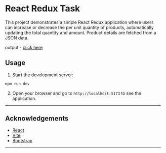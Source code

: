 # React Redux Task


This project demonstrates a simple React Redux application where users can increase or decrease the per unit quantity of products, automatically updating the total quantity and amount. Product details are fetched from a JSON data.

output - [click here](https://pratheek-react-redux.netlify.app/)

## Usage

1. Start the development server:

```bash
npm run dev
```

2. Open your browser and go to `http://localhost:5173` to see the application.

---

## Acknowledgements

- [React](https://reactjs.org/)
- [Vite](https://vitejs.dev)
- [Bootstrap](https://getbootstrap.com/)

---
